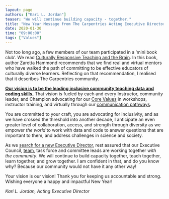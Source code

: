 ```yaml
---
layout: page
authors: ["Kari L. Jordan"]
teaser: "We will continue building capacity - together."
title: "New Year Message from The Carpentries Acting Executive Director"
date: 2020-01-30
time: "09:00:00"
tags: ["Values"]
---
```


Not too long ago, a few members of our team participated in a ‘mini book club’. We read [Culturally Responsive Teaching and the Brain](https://www.worldcat.org/title/culturally-responsive-teaching-and-the-brain-promoting-authentic-engagement-and-rigor-among-culturally-and-linguistically-diverse-students/oclc/889185083). In this book, author Zaretta Hammond recommends that we find real and virtual mentors who have walked the path of committing to be effective educators of culturally diverse learners. Reflecting on that recommendation, I realised that it describes The Carpentries community.

__[Our vision is to be the leading inclusive community teaching data and coding skills.](https://carpentries.org/about/)__ That vision is fueled by each and every Instructor, community leader, and Champion advocating for our [Core Values](https://carpentries.org/values/) in workshops, instructor training, and virtually through our [communication pathways](https://docs.carpentries.org/topic_folders/communications/tools/index.html). 

You are committed to your craft, you are advocating for inclusivity, and as we have crossed the threshold into another decade, I anticipate an even greater level of collaboration, access, and strength through diversity as we empower _the world_ to work with data and code to answer  questions that are important to them, and address challenges in science and society. 

As we [search for a new Executive Director](https://carpentries.org/blog/2020/01/executive-director-search/), rest assured that our Executive Council, [team](https://carpentries.org/team/), task force and committee leads are working together _with the community_. We will continue to build capacity together, teach together, learn together, and grow together. I am confident in that, and do you know why? Because our community would not have it any other way!

Your vision is our vision! Thank you for keeping us accountable and strong. Wishing everyone a happy and impactful New Year! 

_Kari L. Jordan, Acting Executive Director_
